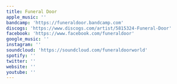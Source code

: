 ```yaml
---
title: Funeral Door
apple_music: ''
bandcamp: 'https://funeraldoor.bandcamp.com'
discogs: 'https://www.discogs.com/artist/5815324-Funeral-Door'
facebook: 'https://www.facebook.com/funeraldoor'
google_music: ''
instagram: ''
soundcloud: 'https://soundcloud.com/funeraldoorworld'
spotify: ''
twitter: ''
website: ''
youtube: ''
---
```

